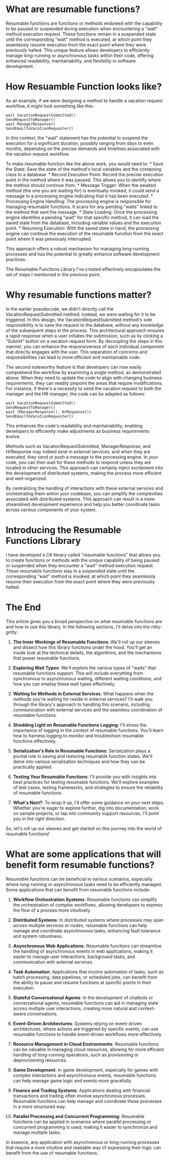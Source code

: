 # What are resumable functions?
Resumable functions are functions or methods endowed with the capability to be paused or suspended during execution when encountering a "wait" method execution request. These functions remain in a suspended state until the corresponding "wait" method is executed, at which point they seamlessly resume execution from the exact point where they were previously halted. This unique feature allows developers to efficiently manage long-running or asynchronous tasks within their code, offering enhanced readability, maintainability, and flexibility in software development.

# How Resuamble Function looks like?
As an example, if we were designing a method to handle a vacation request workflow, it might look something like this:
```
wait VacationRequestSubmitted()
SendRequestToManager()
wait ManagerResponse()
SendEmailToVacationRequester()
```
In this context, the "wait" statement has the potential to suspend the execution for a significant duration, possibly ranging from days to even months, depending on the precise demands and timelines associated with the vacation request workflow.

To make resumable function like the above work, you would need to:
	* Save the State: Save the state of the method's local variables and the containing class to a database.
	* Record Execution Point: Record the precise execution point in the method where it was paused. This allows you to identify where the method should continue from.
	* Message Trigger: When the awaited method (the one you are waiting for) is eventually invoked, it could send a message to a processing engine indicating that it has been executed.
	* Processing Engine Handling: The processing engine is responsible for managing resumable functions. It scans for any pending "waits" linked to the method that sent the message.
	* State Loading: Once the processing engine identifies a pending "wait" for that specific method, it can load the saved state from the database, including variable values and the execution point.
	* Resuming Execution: With the saved state in hand, the processing engine can continue the execution of the resumable function from the exact point where it was previously interrupted.

This approach offers a robust mechanism for managing long-running processes and has the potential to greatly enhance software development practices.

The Resumable Functions Library I've created effectively encapsulates the set of steps I mentioned in the previous point.

# Why resumable functions matter?
In the earlier pseudocode, we didn't directly call the VacationRequestSubmitted method; instead, we were waiting for it to be triggered. In this design, the VacationRequestSubmitted method's sole responsibility is to save the request to the database, without any knowledge of the subsequent steps in the process. This architectural approach ensures a rapid response when a user initiates the submission, such as by clicking a "Submit" button on a vacation request form. By decoupling the steps in this manner, you can enhance the responsiveness of each individual component that directly engages with the user. This separation of concerns and responsibilities can lead to more efficient and maintainable code.

The second noteworthy feature is that developers can now easily comprehend the workflow by examining a single method, as demonstrated above. When they need to update the code to align with changing business requirements, they can readily pinpoint the areas that require modifications. For instance, if there's a necessity to send the vacation request to both the manager and the HR manager, the code can be adapted as follows:
```
wait VacationRequestSubmitted()
SendRequestToManager()
wait (ManagerResponse(), HrResponse())
SendEmailToVacationRequester()
```
This enhances the code's readability and maintainability, enabling developers to efficiently make adjustments as business requirements evolve.

Methods such as VacationRequestSubmitted, ManagerResponse, and HrResponse may indeed exist in external services, and when they are executed, they send or push a message to the processing engine. In your code, you can then wait for these methods to respond unless they are located in other services. This approach can certainly inject excitement into the development of distributed systems, making the process more efficient and well-organized.

By centralizing the handling of interactions with these external services and orchestrating them within your codebase, you can simplify the complexities associated with distributed systems. This approach can result in a more streamlined development experience and help you better coordinate tasks across various components of your system.


# Introducing the Resumable Functions Library
I have developed a C# library called "resumable functions" that allows you to create functions or methods with the unique capability of being paused or suspended when they encounter a "wait" method execution request. These resumable functions stay in a suspended state until the corresponding "wait" method is invoked, at which point they seamlessly resume their execution from the exact point where they were previously halted.


# The End
This article gives you a broad perspective on what resumable functions are and how to use this library. In the following sections, I'll delve into the nitty-gritty:

1. **The Inner Workings of Resumable Functions**: We'll roll up our sleeves and dissect how this library functions under the hood. You'll get an inside look at the technical details, the algorithms, and the mechanisms that power resumable functions.

2. **Exploring Wait Types**: We'll explore the various types of "waits" that resumable functions support. This will include everything from synchronous to asynchronous waiting, different waiting conditions, and how you can employ these wait types effectively.

3. **Waiting for Methods in External Services**: What happens when the methods you're waiting for reside in external services? I'll walk you through the library's approach to handling this scenario, including communication with external services and the seamless coordination of resumable functions.

4. **Shedding Light on Resumable Functions Logging**: I'll stress the importance of logging in the context of resumable functions. You'll learn how to harness logging to monitor and troubleshoot resumable functions effectively.

5. **Serialization's Role in Resumable Functions**: Serialization plays a pivotal role in saving and restoring resumable function states. We'll delve into various serialization techniques and how they can be practically applied.

6. **Testing Your Resumable Functions**: I'll provide you with insights into best practices for testing resumable functions. We'll explore examples of test cases, testing frameworks, and strategies to ensure the reliability of resumable functions.

7. **What's Next?**: To wrap it up, I'll offer some guidance on your next steps. Whether you're eager to explore further, dig into documentation, work on sample projects, or tap into community support resources, I'll point you in the right direction.

So, let's roll up our sleeves and get started on this journey into the world of resumable functions!


# What are some applications that will benefit form resumable functions?
Resumable functions can be beneficial in various scenarios, especially where long-running or asynchronous tasks need to be efficiently managed. Some applications that can benefit from resumable functions include:

1. **Workflow Orchestration Systems**: Resumable functions can simplify the orchestration of complex workflows, allowing developers to express the flow of a process more intuitively.

2. **Distributed Systems**: In distributed systems where processes may span across multiple services or nodes, resumable functions can help manage and coordinate asynchronous tasks, enhancing fault tolerance and system robustness.

3. **Asynchronous Web Applications**: Resumable functions can streamline the handling of asynchronous events in web applications, making it easier to manage user interactions, background tasks, and communication with external services.

4. **Task Automation**: Applications that involve automation of tasks, such as batch processing, data pipelines, or scheduled jobs, can benefit from the ability to pause and resume functions at specific points in their execution.

5. **Stateful Conversational Agents**: In the development of chatbots or conversational agents, resumable functions can aid in managing state across multiple user interactions, creating more natural and context-aware conversations.

6. **Event-Driven Architectures**: Systems relying on event-driven architectures, where actions are triggered by specific events, can use resumable functions to handle event-driven workflows more effectively.

7. **Resource Management in Cloud Environments**: Resumable functions can be valuable in managing cloud resources, allowing for more efficient handling of long-running operations, such as provisioning or deprovisioning resources.

8. **Game Development**: In game development, especially for games with complex interactions and asynchronous events, resumable functions can help manage game logic and events more gracefully.

9. **Finance and Trading Systems**: Applications dealing with financial transactions and trading often involve asynchronous processes. Resumable functions can help manage and coordinate these processes in a more structured way.

10. **Parallel Processing and Concurrent Programming**: Resumable functions can be applied in scenarios where parallel processing or concurrent programming is used, making it easier to synchronize and manage multiple tasks.

In essence, any application with asynchronous or long-running processes that require a more intuitive and readable way of expressing their logic can benefit from the use of resumable functions.